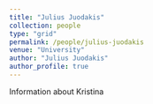 ```yaml
---
title: "Julius Juodakis"
collection: people
type: "grid"
permalink: /people/julius-juodakis
venue: "University"
author: "Julius Juodakis"
author_profile: true
---
```

Information about Kristina